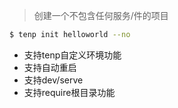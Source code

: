 
> 创建一个不包含任何服务/件的项目



```bash
$ tenp init helloworld --no
```
<ul>
	<li>支持tenp自定义环境功能</li>
	<li>支持自动重启</li>
	<li>支持dev/serve</li>
	<li>支持require根目录功能</li>
</ul>